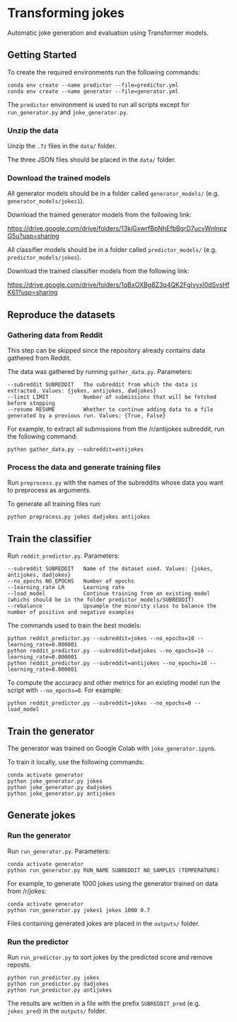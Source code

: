 # Transforming jokes

Automatic joke generation and evaluation using Transformer models.

## Getting Started

To create the required environments run the following commands:
```
conda env create --name predictor --file=predictor.yml
conda env create --name generator --file=generator.yml
```

The `predictor` environment is used to run all scripts except for `run_generator.py` and `joke_generator.py`.

### Unzip the data

Unzip the `.7z` files in the `data/` folder. 

The three JSON files should be placed in the `data/` folder.

### Download the trained models

All generator models should be in a folder called `generator_models/` (e.g. `generator_models/jokes1`).

Download the trained generator models from the following link:

https://drive.google.com/drive/folders/13kjGxwrfBpNhEfbBgrD7ucvWnlnpzG5u?usp=sharing

All classifier models should be in a folder called `predictor_models/` (e.g. `predictor_models/jokes`).

Download the trained classifier models from the following link:

https://drive.google.com/drive/folders/1qBxOXBg8Z3q4QK2FgIvyxl0dSvsHfK61?usp=sharing

## Reproduce the datasets

### Gathering data from Reddit

This step can be skipped since the repository already contains data gathered from Reddit.

The data was gathered by running `gather_data.py`. Parameters:

```
--subreddit SUBREDDIT   The subreddit from which the data is extracted. Values: {jokes, antijokes, dadjokes}
--limit LIMIT           Number of submissions that will be fetched before stopping
--resume RESUME         Whether to continue adding data to a file generated by a previous run. Values: {True, False}
```

For example, to extract all submissions from the /r/antijokes subreddit, run the following command:

```
python gather_data.py --subreddit=antijokes
```

### Process the data and generate training files

Run `preprocess.py` with the names of the subreddits whose data you want to preprocess as arguments.

To generate all training files run:

```
python preprocess.py jokes dadjokes antijokes
```

## Train the classifier

Run `reddit_predictor.py`. Parameters:

```
--subreddit SUBREDDIT   Name of the dataset used. Values: {jokes, antijokes, dadjokes}
--no_epochs NO_EPOCHS   Number of epochs
--learning_rate LR      Learning rate
--load_model            Continue training from an existing model (whichs should be in the folder predictor_models/SUBREDDIT)
--rebalance             Upsample the minority class to balance the number of positive and negative examples
``` 

The commands used to train the best models:
```
python reddit_predictor.py --subreddit=jokes --no_epochs=10 --learning_rate=0.000001
python reddit_predictor.py --subreddit=dadjokes --no_epochs=10 --learning_rate=0.000001
python reddit_predictor.py --subreddit=antijokes --no_epochs=10 --learning_rate=0.000001
```

To compute the accuracy and other metrics for an existing model run the script with `--no_epochs=0`. For example:

```
python reddit_predictor.py --subreddit=jokes --no_epochs=0 --load_model
```

## Train the generator

The generator was trained on Google Colab with `joke_generator.ipynb`.

To train it locally, use the following commands:

```
conda activate generator
python joke_generator.py jokes
python joke_generator.py dadjokes
python joke_generator.py antijokes
```

## Generate jokes

### Run the generator

Run `run_generator.py`. Parameters:

```
conda activate generator
python run_generator.py RUN_NAME SUBREDDIT NO_SAMPLES (TEMPERATURE)
```

For example, to generate 1000 jokes using the generator trained on data from /r/jokes:

```
conda activate generator
python run_generator.py jokes1 jokes 1000 0.7
```

Files containing generated jokes are placed in the `outputs/` folder.

### Run the predictor

Run `run_predictor.py` to sort jokes by the predicted score and remove reposts.

```
python run_predictor.py jokes
python run_predictor.py dadjokes
python run_predictor.py antijokes
```

The results are written in a file with the prefix `SUBREDDIT_pred` (e.g. `jokes_pred`) in the `outputs/` folder.
